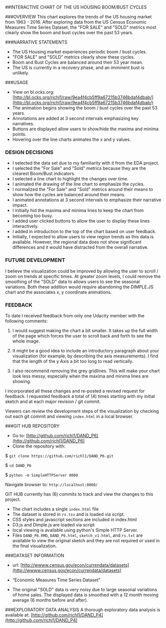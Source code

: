 ##INTERACTIVE CHART OF THE US HOUSING BOOM/BUST CYCLES

###OVERVIEW
This chart explores the trends of the US housing market from 1963 - 2016.  After exploring data from the US Census Economic Measures Time Series Dataset, the "FOR SALE" and "SOLD" metrics most clearly show the boom and bust cycles over the past 53 years. 

###NARRATIVE STATEMENTS
- The US Housing market experiences periodic boom / bust cycles.
- "FOR SALE" and "SOLD" metrics clearly show these cycles.
- Boom and Bust Cycles are balanced around their 53 year mean.
- The US is currently in a recovery phase, and an imminent bust is unlikely.

###USAGE
- View on bl.ocks.org:
 [http://bl.ocks.org/richl1/raw/9ea4f4cb5ff9a67215b3746bdaf4dbab/](http://bl.ocks.org/richl1/raw/9ea4f4cb5ff9a67215b3746bdaf4dbab/)
- The animation begins showing the boom / bust cycles over the past 53 years.
- Annotations are added at 3 second intervals emphasizing key narratives.
- Buttons are displayed allow users to show/hide the maxima and minima points.
- Hovering over the line charts animates the x and y values.


### DESIGN DECISIONS
- I selected the data set due to my familiarity with it from the EDA project.
- I selected the "For Sale" and "Sold" metrics because they are the clearest Boom/Bust indicators.
- I selected a line chart to highlight the changes over time.
- I animated the drawing of the line chart to emphasize the cycles.
- I normalized the "For Sale" and "Sold" metrics around their means to show how the cycles are balanced around their means.
- I animated annotations at 3 second intervals to emphasize their narrative impact.
- I initially hid the maxima and minima lines to keep the chart from becoming too busy.
- I added user clicked buttons to allow the user to display these lines interactively.
- I added in introduction to the top of the chart based on user feedback.
- Initially, I expected to allow users to view region trends as this data is available.  However, the regional data does not show significant differences and it would have distracted from the overall narrative.

### FUTURE DEVELOPMENT
I believe the visualization could be improved by allowing the user to scroll / zoom on trends at specific times.  At greater zoom levels, I could remove the smoothing of the "SOLD" data to allows users to see the seasonal variations.  Both these addition would require abandoning the DIMPLE.JS chart and the associates x, y coordinate animations.

### FEEDBACK

To date I received feedback from only one Udacity member with the following comments:

1. I would suggest making the chart a bit smaller. It takes up the full width of the page which forces the user to scroll back and forth to see the whole image.

1. It might be a good idea to include an introductory paragraph about your visualization (for example, by describing the axis measurements). I find that the length of the y Axis a bit too long to read vertically.

1. I also recommend removing the grey gridlines. This will make your chart look less messy, especially when the maxima and minima lines are showing.

I incorporated all these changes and re-posted a revised request for feedback.  I requested feedback a total of (4) times starting with my initial sketch and at each major revision / git commit.

Viewers can review the development steps of the visualization by checking out each git commit and viewing ```index.html``` in a local browser.

###GIT HUB REPOSITORY
- Go to: [http://github.com/richl1/DAND_P6](http://github.com/richl1/DAND_P6)
- Clone the repository with:

$ ```git clone https://github.com/richl1/DAND_P6.git```

$ ```cd DAND_P6```

$ ```python -m SimpleHTTPServer 8000```

Navigate browser to: ```http://localhost:8000/```

GIT HUB currently has (6) commits to track and view the changes to this project.

- The chart includes a single ```index.html``` file
- The dataset is stored in ```rs.tsv``` and is loaded via script.
- CSS styles and javascript sections are included in index.html
- D3.js and Dimple.js are loaded via script
- local viewing is available using python's Simple HTTP Server.
- Files ```DAND_P6.RMD```, ```DAND_P6.html```, ```sketch_v1.html```, and ```rs.txt``` are available to view the original sketch and they are not required or used in the final visualization.

 
###DATASET INFORMATION

- url: [http://wwww.census.gov/econ/currendata/datasets](http://wwww.census.gov/econ/currendata/datasets)

- “Economic Measures Time Series Dataset”

- The original "SOLD" data is very noisy due to large seasonal variations of home sales.  The displayed data is smoothed with a 12 month moving average (6 months before and after).  

###EXPLORATORY DATA ANALYSIS
A thorough exploratory data analysis is available at: 
[http://github.com/richl1/DAND_P4](http://github.com/richl1/DAND_P4)





